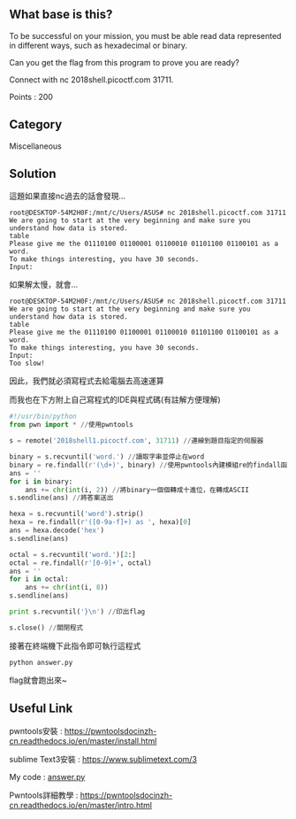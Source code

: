 ## What base is this?
To be successful on your mission, you must be able read data represented in different ways, such as hexadecimal or binary. 

Can you get the flag from this program to prove you are ready? 

Connect with nc 2018shell.picoctf.com 31711.

Points : 200

## Category
Miscellaneous

## Solution
這題如果直接nc過去的話會發現...
```shell
root@DESKTOP-54M2H0F:/mnt/c/Users/ASUS# nc 2018shell.picoctf.com 31711
We are going to start at the very beginning and make sure you understand how data is stored.
table
Please give me the 01110100 01100001 01100010 01101100 01100101 as a word.
To make things interesting, you have 30 seconds.
Input:
```
如果解太慢，就會...
```shell
root@DESKTOP-54M2H0F:/mnt/c/Users/ASUS# nc 2018shell.picoctf.com 31711
We are going to start at the very beginning and make sure you understand how data is stored.
table
Please give me the 01110100 01100001 01100010 01101100 01100101 as a word.
To make things interesting, you have 30 seconds.
Input:
Too slow!
```
因此，我們就必須寫程式去給電腦去高速運算

而我也在下方附上自己寫程式的IDE與程式碼(有註解方便理解)
```python
#!/usr/bin/python
from pwn import * //使用pwntools

s = remote('2018shell1.picoctf.com', 31711) //連線到題目指定的伺服器

binary = s.recvuntil('word.') //讀取字串並停止在word
binary = re.findall(r'(\d+)', binary) //使用pwntools內建模組re的findall函式庫，findall可以指定的字串
ans = ''
for i in binary:
	ans += chr(int(i, 2)) //將binary一個個轉成十進位，在轉成ASCII
s.sendline(ans) //將答案送出

hexa = s.recvuntil('word').strip()
hexa = re.findall(r'([0-9a-f]+) as ', hexa)[0]
ans = hexa.decode('hex')
s.sendline(ans)

octal = s.recvuntil('word.')[2:]
octal = re.findall(r'[0-9]+', octal)
ans = ''
for i in octal:
	ans += chr(int(i, 8))
s.sendline(ans)

print s.recvuntil('}\n') //印出flag

s.close() //關閉程式
```
接著在終端機下此指令即可執行這程式

`python answer.py`

flag就會跑出來~

## Useful Link
pwntools安裝 : https://pwntoolsdocinzh-cn.readthedocs.io/en/master/install.html

sublime Text3安裝 : https://www.sublimetext.com/3

My code : [answer.py](answer.py)

Pwntools詳細教學 : https://pwntoolsdocinzh-cn.readthedocs.io/en/master/intro.html
